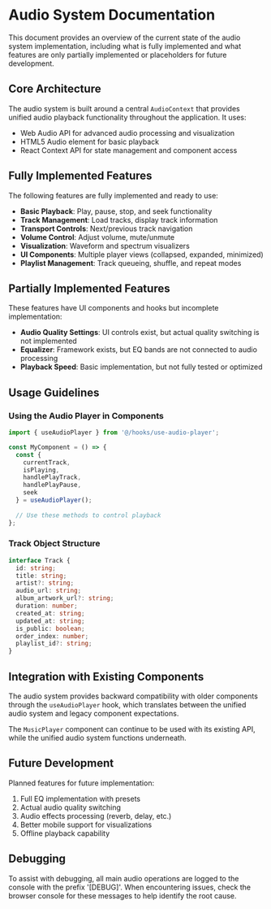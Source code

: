 # Audio System Documentation

This document provides an overview of the current state of the audio system implementation, including what is fully implemented and what features are only partially implemented or placeholders for future development.

## Core Architecture

The audio system is built around a central `AudioContext` that provides unified audio playback functionality throughout the application. It uses:

- Web Audio API for advanced audio processing and visualization
- HTML5 Audio element for basic playback
- React Context API for state management and component access

## Fully Implemented Features

The following features are fully implemented and ready to use:

- **Basic Playback**: Play, pause, stop, and seek functionality
- **Track Management**: Load tracks, display track information
- **Transport Controls**: Next/previous track navigation
- **Volume Control**: Adjust volume, mute/unmute
- **Visualization**: Waveform and spectrum visualizers
- **UI Components**: Multiple player views (collapsed, expanded, minimized)
- **Playlist Management**: Track queueing, shuffle, and repeat modes

## Partially Implemented Features

These features have UI components and hooks but incomplete implementation:

- **Audio Quality Settings**: UI controls exist, but actual quality switching is not implemented
- **Equalizer**: Framework exists, but EQ bands are not connected to audio processing
- **Playback Speed**: Basic implementation, but not fully tested or optimized

## Usage Guidelines

### Using the Audio Player in Components

```jsx
import { useAudioPlayer } from '@/hooks/use-audio-player';

const MyComponent = () => {
  const { 
    currentTrack,
    isPlaying,
    handlePlayTrack,
    handlePlayPause,
    seek
  } = useAudioPlayer();
  
  // Use these methods to control playback
};
```

### Track Object Structure

```typescript
interface Track {
  id: string;
  title: string;
  artist?: string;
  audio_url: string;
  album_artwork_url?: string;
  duration: number;
  created_at: string;
  updated_at: string;
  is_public: boolean;
  order_index: number;
  playlist_id?: string;
}
```

## Integration with Existing Components

The audio system provides backward compatibility with older components through the `useAudioPlayer` hook, which translates between the unified audio system and legacy component expectations.

The `MusicPlayer` component can continue to be used with its existing API, while the unified audio system functions underneath.

## Future Development

Planned features for future implementation:

1. Full EQ implementation with presets
2. Actual audio quality switching 
3. Audio effects processing (reverb, delay, etc.)
4. Better mobile support for visualizations
5. Offline playback capability

## Debugging

To assist with debugging, all main audio operations are logged to the console with the prefix '[DEBUG]'. When encountering issues, check the browser console for these messages to help identify the root cause.
